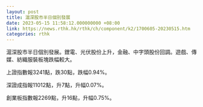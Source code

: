 ```yaml
---
layout: post
title: 滬深股市半日個別發展
date: 2023-05-15 11:58:12.000000000 +08:00
link: https://news.rthk.hk/rthk/ch/component/k2/1700605-20230515.htm
categories: rthk
---
```


滬深股市半日個別發展。鋰電、光伏股份上升，金融、中字頭股份回調。遊戲、傳媒、紡織服裝板塊跌幅較大。

上證指數報3241點，跌30點，跌幅0.94%。

深證成指報11012點，升7點，升幅0.07%。

創業板指數報2269點，升16點，升幅0.75%。
